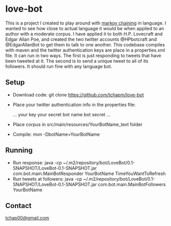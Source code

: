 love-bot
========

This is a project I created to play around with [markov chaining](https://en.wikipedia.org/wiki/Markov_chain) in language. I wanted to see how close to actual language it would be when applied to an author with a moderate corpus. I have applied it to both H.P. Lovecraft and Edgar Allan Poe, and created the two twitter accounts @HPbotcraft and @EdgarAllanBot to get them to talk to one another.
This codebase compiles with maven and the twitter authentication keys are place in a properties.xml file. 
It can run in two ways. The first is just responding to tweets that have been tweeted at it. The second is to send a unique tweet to all of its followers. It should run fine with any language bot.

Setup
-----

* Download code: git clone https://github.com/tchapm/love-bot
* Place your twitter authentication info in the properties file:

	...
	<entry key="oauth.consumer.key">your key</entry>
	<entry key="oauth.consumer.secret">your secret</entry>
	<entry key="YourBotName.token">bot name</entry>
	<entry key="YourBotName.secret">bot secret</entry>
	...

* Place corpus in src/main/resources/YourBotName_text folder
* Compile: mvn -DbotName=YourBotName

Running
-------
* Run response: java -cp ~/.m2/repository/bot/LoveBot/0.1-SNAPSHOT/LoveBot-0.1-SNAPSHOT.jar com.bot.main.MainBotResponder YourBotName TimeYouWantToRefresh
* Run tweets at followers: java -cp ~/.m2/repository/bot/LoveBot/0.1-SNAPSHOT/LoveBot-0.1-SNAPSHOT.jar com.bot.main.MainBotFollowers YourBotName

Contact
-------
tchap00@gmail.com